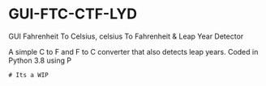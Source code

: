 # GUI-FTC-CTF-LYD
GUI Fahrenheit To Celsius, celsius To Fahrenheit &amp; Leap Year Detector

A simple C to F and F to C converter that also detects leap years. Coded in Python 3.8 using P

```
# Its a WIP
```
